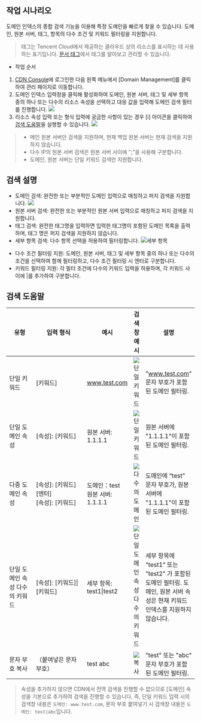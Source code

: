 ## 작업 시나리오
도메인 인덱스의 종합 검색 기능을 이용해 특정 도메인을 빠르게 찾을 수 있습니다. 도메인, 원본 서버, 태그, 항목의 다수 조건 및 키워드 필터링을 지원합니다.
> 태그는 Tencent Cloud에서 제공하는 클라우드 상의 리소스를 표시하는 데 사용하는 표기입니다. [문서 태그](https://intl.cloud.tencent.com/document/product/651)에서 태그를 알아보고 관리할 수 있습니다.

- 작업 순서
1. [CDN Console](https://console.cloud.tencent.com/cdn)에 로그인한 다음 왼쪽 메뉴에서 [Domain Management]를 클릭하여 관리 페이지로 이동합니다.
2. 도메인 인덱스 입력창을 클릭해 활성화하여 도메인, 원본 서버, 태그 및 세부 항목 중의 하나 또는 다수의 리소스 속성을 선택하고 대응 값을 입력해 도메인 검색 필터를 진행합니다.
![](https://main.qcloudimg.com/raw/5f77724408026bd05f2d1ac14b9f8b86.png)
3. 리소스 속성 입력 또는 형식 입력에 궁금한 사항이 있는 경우 [i] 아이콘을 클릭하여 [검색 도움말](#help)을 실행할 수 있습니다.
![](https://main.qcloudimg.com/raw/a102d06a64427fd3e171d99ba1c4040a.png)

>
>+ 메인 원본 서버만 검색을 지원하며, 현재 백업 원본 서버는 현재 검색을 지원하지 않습니다.
>+ 다수 IP의 원본 서버 검색은 원본 서버 사이에 ";"을 사용해 구분합니다.
>+ 도메인, 원본 서버는 단일 키워드 검색만 지원합니다.

## 검색 설명
+ 도메인 검색: 완전한 또는 부분적인 도메인 입력으로 매칭하고 퍼지 검색을 지원합니다.
  ![](https://main.qcloudimg.com/raw/438647b2478de9df7d204d23639d6b87.png)
+ 원본 서버 검색: 완전한 또는 부분적인 원본 서버 입력으로 매칭하고 퍼지 검색을 지원합니다.
+ 태그 검색: 완전한 태그명을 입력하면 입력한 태그명이 포함된 도메인 목록을 출력하며, 태그 명은 퍼지 검색을 지원하지 않습니다.
+ 세부 항목 검색: 다수 항목 선택을 허용하여 필터링합니다.
  ![세부 항목](https://main.qcloudimg.com/raw/8b15327f7125150a2cb78342839f41b5.png)
- 다수 조건 필터링 지원: 도메인, 원본 서버, 태그 및 세부 항목 중의 하나 또는 다수의 조건을 선택하여 함께 필터링하고, 다수 조건 필터링 시 엔터로 구분합니다.
- 키워드 필터링 지원: 각 필터 조건에 다수의 키워드 입력을 허용하며, 각 키워드 사이에 |를 추가하여 구분합니다.

<span id=help></span>
## 검색 도움말
<style>
table th:first-of-type {
    width: 110px;
}
table th:nth-of-type(2) {  
width: 240px;
}
</style>

| 유형               | 입력 형식                                             | 예시                     | 검색창 예시                                                   | 설명                                                         |
| ----------------- | --------------------------------------------------- |----------------------- | ----------------------------------------------------------- | ------------------------------------------------------------ |
| 단일 키워드         | [키워드]                                           | www.test.com             |  ![단일 키워드](https://main.qcloudimg.com/raw/af1f1771fd42f0a38df5c7a0bc9bc861.png)| "www.test.com" 문자 부호가 포함된 도메인 필터링.                           |
| 단일 도메인 속성         | [속성]: [키워드]                                  | 원본 서버: 1.1.1.1            | ![단일 키워드](https://main.qcloudimg.com/raw/95eab4659fde0526a6ff7b82b4dae03b.png) | 원본 서버에 "1.1.1.1"이 포함된 도메인 필터링.                                  |
| 다중 도메인 속성         | [속성]: [키워드][엔터]<br>[속성]: [키워드] | 도메인：test<br>원본 서버: 1.1.1.1 | ![다수의 도메인](https://main.qcloudimg.com/raw/1e199e5b7a5268ee3e0b458b7db1fa76.png) | 도메인에 “test” 문자 부호가, 원본 서버에 "1.1.1.1"이 포함된 도메인 필터링.              |
| 단일 도메인 속성 다수의 키워드 | [속성]: [키워드]\|[키워드]                      | 세부 항목: test1\|test2   | ![단일 도메인 속성 다수의 키워드](https://main.qcloudimg.com/raw/22a61295630849332aac815db4a6a039.png) | 세부 항목에 "test1" 또는 "test2" 가 포함된 도메인 필터링. 도메인, 원본 서버 속성은 현재 키워드 인덱스를 지원하지 않습니다. |
| 문자 부호 복사           | （붙여넣은 문자 부호）                                       | test abc                 | ![복사](https://main.qcloudimg.com/raw/823aeda4c1e1f43dc2fa3cec34b8c29f.png) | "test" 또는 "abc" 문자 부호가 포함된 도메인 필터링.                              |

>속성을 추가하지 않으면 CDN에서 전역 검색을 진행할 수 없으므로 [도메인] 속성을 기본으로 추가하여 검색을 진행할 수 있습니다. 즉, 단일 키워드 입력 시의 검색창 내용은 `도메인: www.test.com`, 문자 부호 붙여넣기 시 검색창 내용은 `도메인: test|abc`입니다.

